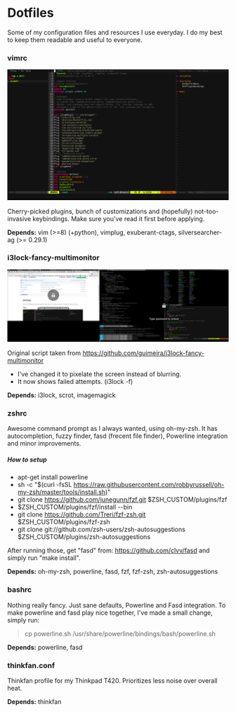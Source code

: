 
# Dotfiles

Some of my configuration files and resources I use everyday. I do my best to keep them readable and useful to everyone.

### vimrc
![Screenshot](screenshots/vim1.png?raw=true "Screenshot")

Cherry-picked plugins, bunch of customizations and (hopefully) not-too-invasive keybindings. Make sure you've read it first before applying.

**Depends:** vim (>=8) (+python), vimplug, exuberant-ctags, silversearcher-ag (>= 0.29.1)

### i3lock-fancy-multimonitor
![Screenshot](screenshots/i3lock1.png?raw=true "Screenshot")

Original script taken from https://github.com/guimeira/i3lock-fancy-multimonitor

* I've changed it to pixelate the screen instead of blurring.
* It now shows failed attempts. (i3lock -f)

**Depends:** i3lock, scrot, imagemagick

### zshrc

Awesome command prompt as I always wanted, using oh-my-zsh. 
It has autocompletion, fuzzy finder, fasd (frecent file finder), Powerline integration and minor improvements.

##### How to setup
* apt-get install powerline 
* sh -c "$(curl -fsSL https://raw.githubusercontent.com/robbyrussell/oh-my-zsh/master/tools/install.sh)" 
* git clone https://github.com/junegunn/fzf.git $ZSH_CUSTOM/plugins/fzf 
* $ZSH_CUSTOM/plugins/fzf/install --bin 
* git clone https://github.com/Treri/fzf-zsh.git $ZSH_CUSTOM/plugins/fzf-zsh 
* git clone git://github.com/zsh-users/zsh-autosuggestions $ZSH_CUSTOM/plugins/zsh-autosuggestions 

After running those, get "fasd" from: https://github.com/clvv/fasd and simply run "make install".

**Depends:** oh-my-zsh, powerline, fasd, fzf, fzf-zsh, zsh-autosuggestions

### bashrc

Nothing really fancy. Just sane defaults, Powerline and Fasd integration.
To make powerline and fasd play nice together, I've made a small change, simply run:
> cp powerline.sh /usr/share/powerline/bindings/bash/powerline.sh

**Depends:** powerline, fasd

### thinkfan.conf

Thinkfan profile for my Thinkpad T420. Prioritizes less noise over overall heat.

**Depends:** thinkfan
